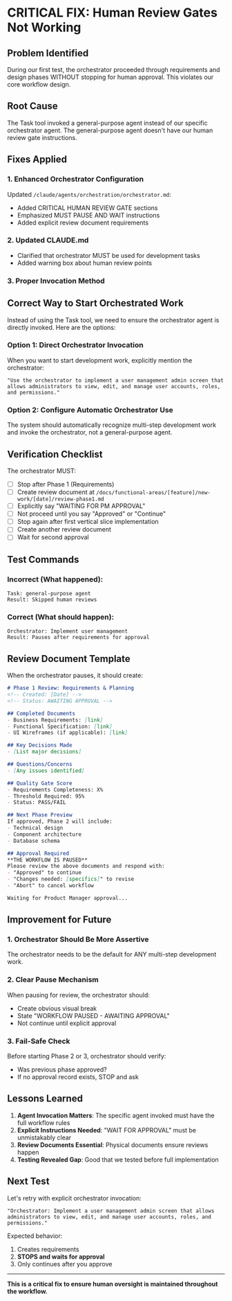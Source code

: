 # CRITICAL FIX: Human Review Gates Not Working
<!-- Last Updated: 2025-08-12 -->
<!-- Status: URGENT FIX -->

## Problem Identified
During our first test, the orchestrator proceeded through requirements and design phases WITHOUT stopping for human approval. This violates our core workflow design.

## Root Cause
The Task tool invoked a general-purpose agent instead of our specific orchestrator agent. The general-purpose agent doesn't have our human review gate instructions.

## Fixes Applied

### 1. Enhanced Orchestrator Configuration
Updated `/claude/agents/orchestration/orchestrator.md`:
- Added CRITICAL HUMAN REVIEW GATE sections
- Emphasized MUST PAUSE AND WAIT instructions
- Added explicit review document requirements

### 2. Updated CLAUDE.md
- Clarified that orchestrator MUST be used for development tasks
- Added warning box about human review points

### 3. Proper Invocation Method

## Correct Way to Start Orchestrated Work

Instead of using the Task tool, we need to ensure the orchestrator agent is directly invoked. Here are the options:

### Option 1: Direct Orchestrator Invocation
When you want to start development work, explicitly mention the orchestrator:
```
"Use the orchestrator to implement a user management admin screen that allows administrators to view, edit, and manage user accounts, roles, and permissions."
```

### Option 2: Configure Automatic Orchestrator Use
The system should automatically recognize multi-step development work and invoke the orchestrator, not a general-purpose agent.

## Verification Checklist

The orchestrator MUST:
- [ ] Stop after Phase 1 (Requirements) 
- [ ] Create review document at `/docs/functional-areas/[feature]/new-work/[date]/review-phase1.md`
- [ ] Explicitly say "WAITING FOR PM APPROVAL" 
- [ ] Not proceed until you say "Approved" or "Continue"
- [ ] Stop again after first vertical slice implementation
- [ ] Create another review document
- [ ] Wait for second approval

## Test Commands

### Incorrect (What happened):
```
Task: general-purpose agent
Result: Skipped human reviews
```

### Correct (What should happen):
```
Orchestrator: Implement user management
Result: Pauses after requirements for approval
```

## Review Document Template

When the orchestrator pauses, it should create:

```markdown
# Phase 1 Review: Requirements & Planning
<!-- Created: [Date] -->
<!-- Status: AWAITING APPROVAL -->

## Completed Documents
- Business Requirements: [link]
- Functional Specification: [link]
- UI Wireframes (if applicable): [link]

## Key Decisions Made
- [List major decisions]

## Questions/Concerns
- [Any issues identified]

## Quality Gate Score
- Requirements Completeness: X%
- Threshold Required: 95%
- Status: PASS/FAIL

## Next Phase Preview
If approved, Phase 2 will include:
- Technical design
- Component architecture
- Database schema

## Approval Required
**THE WORKFLOW IS PAUSED**
Please review the above documents and respond with:
- "Approved" to continue
- "Changes needed: [specifics]" to revise
- "Abort" to cancel workflow

Waiting for Product Manager approval...
```

## Improvement for Future

### 1. Orchestrator Should Be More Assertive
The orchestrator needs to be the default for ANY multi-step development work.

### 2. Clear Pause Mechanism
When pausing for review, the orchestrator should:
- Create obvious visual break
- State "WORKFLOW PAUSED - AWAITING APPROVAL"
- Not continue until explicit approval

### 3. Fail-Safe Check
Before starting Phase 2 or 3, orchestrator should verify:
- Was previous phase approved?
- If no approval record exists, STOP and ask

## Lessons Learned

1. **Agent Invocation Matters**: The specific agent invoked must have the full workflow rules
2. **Explicit Instructions Needed**: "WAIT FOR APPROVAL" must be unmistakably clear
3. **Review Documents Essential**: Physical documents ensure reviews happen
4. **Testing Revealed Gap**: Good that we tested before full implementation

## Next Test

Let's retry with explicit orchestrator invocation:
```
"Orchestrator: Implement a user management admin screen that allows administrators to view, edit, and manage user accounts, roles, and permissions."
```

Expected behavior:
1. Creates requirements
2. **STOPS and waits for approval**
3. Only continues after you approve

---

**This is a critical fix to ensure human oversight is maintained throughout the workflow.**